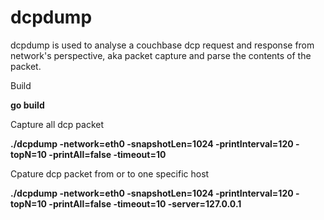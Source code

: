# dcpdump
dcpdump is used to analyse a couchbase dcp request and response from network's perspective, aka packet capture and parse the contents of the packet.

Build

  **go build**

Capture all dcp packet

  **./dcpdump -network=eth0 -snapshotLen=1024 -printInterval=120 -topN=10 -printAll=false -timeout=10**
  
Cpature dcp packet from or to one specific host

  **./dcpdump -network=eth0 -snapshotLen=1024 -printInterval=120 -topN=10 -printAll=false -timeout=10 -server=127.0.0.1**
